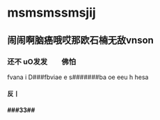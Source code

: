 # msmsmssmsjij
## 闹闹啊脑癌哦哎那欧石楠无敌vnson
### 还不 uO发发　　佛怕
fvana i D###fbviae  e s#######ba oe eeu h hesa
####  反丨 
#### ###33##